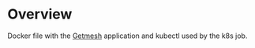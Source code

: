 # Overview

Docker file with the [Getmesh](https://github.com/tetratelabs/getmesh) application and kubectl used by the k8s job.